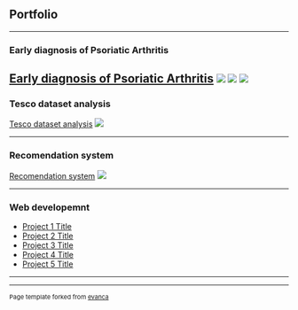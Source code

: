 ## Portfolio

---

### Early diagnosis of Psoriatic Arthritis 

[Early diagnosis of Psoriatic Arthritis](/sample_page)
<img src="images/dummy_thumbnail.jpg?raw=true"/>
<img src="images/dummy_thumbnail.jpg?raw=true"/>
<img src="images/dummy_thumbnail.jpg?raw=true"/>
---
### Tesco dataset analysis 
[Tesco dataset analysis](/pdf/sample_presentation.pdf)
<img src="images/dummy_thumbnail.jpg?raw=true"/>

---
### Recomendation system 
[Recomendation system](http://example.com/)
<img src="images/dummy_thumbnail.jpg?raw=true"/>

---

### Web developemnt

- [Project 1 Title](http://example.com/)
- [Project 2 Title](http://example.com/)
- [Project 3 Title](http://example.com/)
- [Project 4 Title](http://example.com/)
- [Project 5 Title](http://example.com/)

---




---
<p style="font-size:11px">Page template forked from <a href="https://github.com/evanca/quick-portfolio">evanca</a></p>
<!-- Remove above link if you don't want to attibute -->
